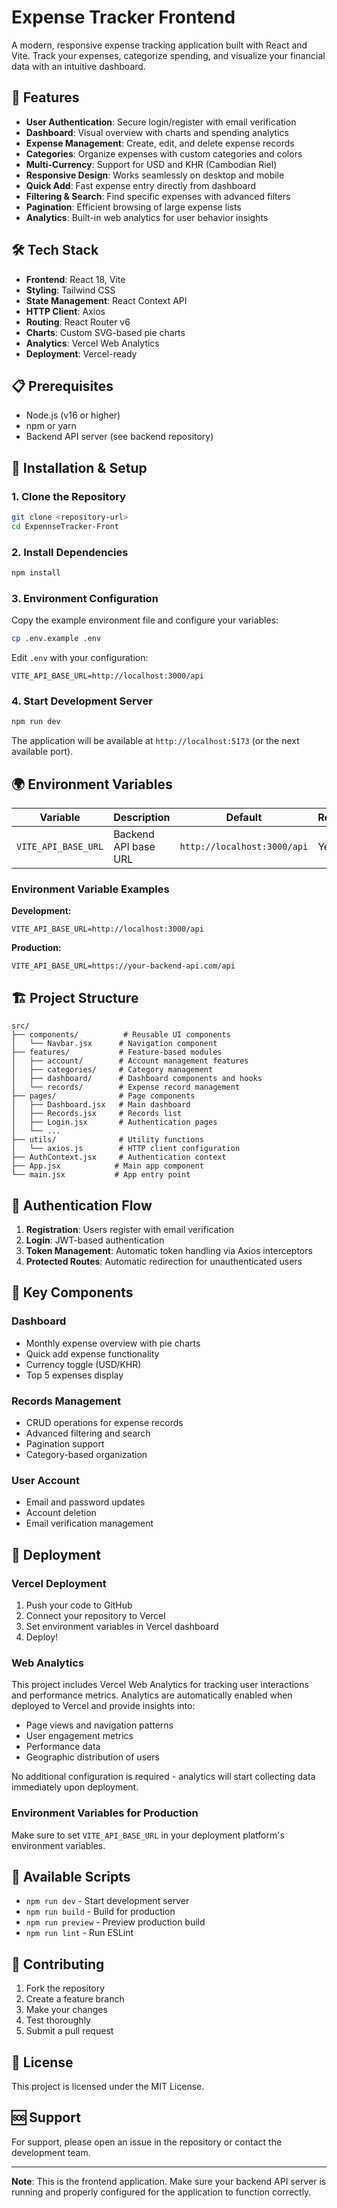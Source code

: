 # Expense Tracker Frontend

A modern, responsive expense tracking application built with React and Vite. Track your expenses, categorize spending, and visualize your financial data with an intuitive dashboard.

## 🚀 Features

- **User Authentication**: Secure login/register with email verification
- **Dashboard**: Visual overview with charts and spending analytics
- **Expense Management**: Create, edit, and delete expense records
- **Categories**: Organize expenses with custom categories and colors
- **Multi-Currency**: Support for USD and KHR (Cambodian Riel)
- **Responsive Design**: Works seamlessly on desktop and mobile
- **Quick Add**: Fast expense entry directly from dashboard
- **Filtering & Search**: Find specific expenses with advanced filters
- **Pagination**: Efficient browsing of large expense lists
- **Analytics**: Built-in web analytics for user behavior insights

## 🛠️ Tech Stack

- **Frontend**: React 18, Vite
- **Styling**: Tailwind CSS
- **State Management**: React Context API
- **HTTP Client**: Axios
- **Routing**: React Router v6
- **Charts**: Custom SVG-based pie charts
- **Analytics**: Vercel Web Analytics
- **Deployment**: Vercel-ready

## 📋 Prerequisites

- Node.js (v16 or higher)
- npm or yarn
- Backend API server (see backend repository)

## 🔧 Installation & Setup

### 1. Clone the Repository

```bash
git clone <repository-url>
cd ExpennseTracker-Front
```

### 2. Install Dependencies

```bash
npm install
```

### 3. Environment Configuration

Copy the example environment file and configure your variables:

```bash
cp .env.example .env
```

Edit `.env` with your configuration:

```env
VITE_API_BASE_URL=http://localhost:3000/api
```

### 4. Start Development Server

```bash
npm run dev
```

The application will be available at `http://localhost:5173` (or the next available port).

## 🌍 Environment Variables

| Variable | Description | Default | Required |
|----------|-------------|---------|----------|
| `VITE_API_BASE_URL` | Backend API base URL | `http://localhost:3000/api` | Yes |

### Environment Variable Examples

**Development:**
```env
VITE_API_BASE_URL=http://localhost:3000/api
```

**Production:**
```env
VITE_API_BASE_URL=https://your-backend-api.com/api
```

## 🏗️ Project Structure

```
src/
├── components/          # Reusable UI components
│   └── Navbar.jsx      # Navigation component
├── features/           # Feature-based modules
│   ├── account/        # Account management features
│   ├── categories/     # Category management
│   ├── dashboard/      # Dashboard components and hooks
│   └── records/        # Expense record management
├── pages/              # Page components
│   ├── Dashboard.jsx   # Main dashboard
│   ├── Records.jsx     # Records list
│   ├── Login.jsx       # Authentication pages
│   └── ...
├── utils/              # Utility functions
│   └── axios.js        # HTTP client configuration
├── AuthContext.jsx     # Authentication context
├── App.jsx            # Main app component
└── main.jsx           # App entry point
```

## 🔐 Authentication Flow

1. **Registration**: Users register with email verification
2. **Login**: JWT-based authentication
3. **Token Management**: Automatic token handling via Axios interceptors
4. **Protected Routes**: Automatic redirection for unauthenticated users

## 📱 Key Components

### Dashboard
- Monthly expense overview with pie charts
- Quick add expense functionality
- Currency toggle (USD/KHR)
- Top 5 expenses display

### Records Management
- CRUD operations for expense records
- Advanced filtering and search
- Pagination support
- Category-based organization

### User Account
- Email and password updates
- Account deletion
- Email verification management

## 🚀 Deployment

### Vercel Deployment

1. Push your code to GitHub
2. Connect your repository to Vercel
3. Set environment variables in Vercel dashboard
4. Deploy!

### Web Analytics

This project includes Vercel Web Analytics for tracking user interactions and performance metrics. Analytics are automatically enabled when deployed to Vercel and provide insights into:

- Page views and navigation patterns
- User engagement metrics
- Performance data
- Geographic distribution of users

No additional configuration is required - analytics will start collecting data immediately upon deployment.

### Environment Variables for Production

Make sure to set `VITE_API_BASE_URL` in your deployment platform's environment variables.

## 🔧 Available Scripts

- `npm run dev` - Start development server
- `npm run build` - Build for production
- `npm run preview` - Preview production build
- `npm run lint` - Run ESLint

## 🤝 Contributing

1. Fork the repository
2. Create a feature branch
3. Make your changes
4. Test thoroughly
5. Submit a pull request

## 📄 License

This project is licensed under the MIT License.

## 🆘 Support

For support, please open an issue in the repository or contact the development team.

---

**Note**: This is the frontend application. Make sure your backend API server is running and properly configured for the application to function correctly.
